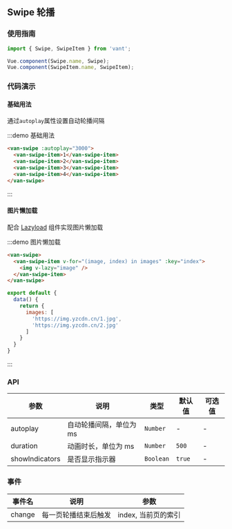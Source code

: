 <style>
.demo-swipe {
  padding-bottom: 30px;

  .van-swipe {
    cursor: pointer;

    &-item {
      color: #fff;
      min-height: 140px;
      font-size: 20px;
      text-align: center;
      line-height: 150px;

      &:nth-child(even) {
        background-color: #39a9ed;
      }

      &:nth-child(odd) {
        background-color: #66c6f2;
      }
    }

    img {
      width: 100%;
      height: 240px;
      display: block;
      padding: 30px 60px;
      box-sizing: border-box;
      background-color: #fff;
      pointer-events: none;
    }
  }
}
</style>

<script>
export default {
  data() {
    return {
      images: [
        'https://img.yzcdn.cn/public_files/2017/09/05/3bd347e44233a868c99cf0fe560232be.jpg',
        'https://img.yzcdn.cn/public_files/2017/09/05/c0dab461920687911536621b345a0bc9.jpg',
        'https://img.yzcdn.cn/public_files/2017/09/05/4e3ea0898b1c2c416eec8c11c5360833.jpg',
        'https://img.yzcdn.cn/public_files/2017/09/05/fd08f07665ed67d50e11b32a21ce0682.jpg'
      ]
    };
  }
};
</script>

## Swipe 轮播

### 使用指南
``` javascript
import { Swipe, SwipeItem } from 'vant';

Vue.component(Swipe.name, Swipe);
Vue.component(SwipeItem.name, SwipeItem);
```

### 代码演示

#### 基础用法
通过`autoplay`属性设置自动轮播间隔

:::demo 基础用法
```html
<van-swipe :autoplay="3000">
  <van-swipe-item>1</van-swipe-item>
  <van-swipe-item>2</van-swipe-item>
  <van-swipe-item>3</van-swipe-item>
  <van-swipe-item>4</van-swipe-item>
</van-swipe>
```
:::

#### 图片懒加载
配合 [Lazyload](#/zh-CN/component/lazyload) 组件实现图片懒加载

:::demo 图片懒加载
```html
<van-swipe>
  <van-swipe-item v-for="(image, index) in images" :key="index">
    <img v-lazy="image" />
  </van-swipe-item>
</van-swipe>
```

```javascript
export default {
  data() {
    return {
      images: [
        'https://img.yzcdn.cn/1.jpg',
        'https://img.yzcdn.cn/2.jpg'
      ]
    }
  }
}
```
:::

### API

| 参数 | 说明 | 类型 | 默认值 | 可选值 |
|-----------|-----------|-----------|-------------|-------------|
| autoplay | 自动轮播间隔，单位为 ms | `Number` | - | - |
| duration | 动画时长，单位为 ms | `Number` | `500` | - |
| showIndicators | 是否显示指示器 | `Boolean` | `true` | - |

### 事件

| 事件名 | 说明      | 参数 |
|-----------|-----------|-----------|
| change | 每一页轮播结束后触发 | index, 当前页的索引 |
